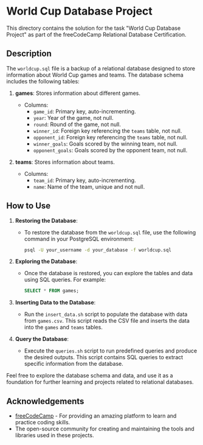 # World Cup Database Project

This directory contains the solution for the task "World Cup Database Project" as part of the freeCodeCamp Relational Database Certification.

## Description

The `worldcup.sql` file is a backup of a relational database designed to store information about World Cup games and teams. The database schema includes the following tables:

1. **games**: Stores information about different games.
   - Columns:
     - `game_id`: Primary key, auto-incrementing.
     - `year`: Year of the game, not null.
     - `round`: Round of the game, not null.
     - `winner_id`: Foreign key referencing the `teams` table, not null.
     - `opponent_id`: Foreign key referencing the `teams` table, not null.
     - `winner_goals`: Goals scored by the winning team, not null.
     - `opponent_goals`: Goals scored by the opponent team, not null.

2. **teams**: Stores information about teams.
   - Columns:
     - `team_id`: Primary key, auto-incrementing.
     - `name`: Name of the team, unique and not null.

## How to Use

1. **Restoring the Database**:
   - To restore the database from the `worldcup.sql` file, use the following command in your PostgreSQL environment:
     ```sh
     psql -U your_username -d your_database -f worldcup.sql
     ```

2. **Exploring the Database**:
   - Once the database is restored, you can explore the tables and data using SQL queries. For example:
     ```sql
     SELECT * FROM games;
     ```
3. **Inserting Data to the Database**:
   - Run the `insert_data.sh` script to populate the database with data from `games.csv`. This script reads the CSV file and inserts the data into the `games` and `teams` tables.

4. **Query the Database**:
   - Execute the `queries.sh` script to run predefined queries and produce the desired outputs. This script contains SQL queries to extract specific information from the database.

Feel free to explore the database schema and data, and use it as a foundation for further learning and projects related to relational databases.

## Acknowledgements

- [freeCodeCamp](https://www.freecodecamp.org/) - For providing an amazing platform to learn and practice coding skills.
- The open-source community for creating and maintaining the tools and libraries used in these projects.